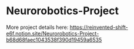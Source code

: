 # Neurorobotics-Project

More project details here: https://reinvented-shift-e6f.notion.site/Neurorobotics-Project-b68d68faec1043538f390d19459a6535
